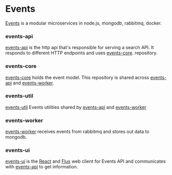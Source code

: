 # Events

[Events]() is a modular microservices in node.js, mongodb, rabbitmq, docker.

### events-api

[events-api](https://github.com/rafaeljesus/events-api) is the http api that's
responsible for serving a search API. It responds to different HTTP endpoints and
uses [events-core](#events-core).
repository.

### events-core

[events-core](https://github.com/rafaeljesus/events-core) holds the event model.
This repository is shared across [events-api](#events-api) and [events-worker](#events-worker).

### events-util

[events-util](https://github.com/rafaeljesus/events-util) Events utilities shared by [events-api](#events-api) and [events-worker](#events-worker)

### events-worker

[events-worker](https://github.com/rafaeljesus/events-worker) receives
events from rabbitmq and stores out data to mongodb.

### events-ui

[events-ui](https://github.com/rafaeljesus/events-ui) is the [React](https://github.com/facebook/react) and [Flux](https://github.com/facebook/flux) web client for Events API and communicates with [events-api](#events-api) to get information.
